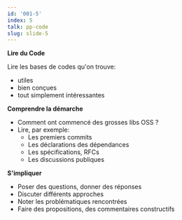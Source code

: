 ```yaml
---
id: '001-5'
index: 5
talk: pp-code
slug: slide-5
---
```

**Lire du Code**

Lire les bases de codes qu'on trouve:

- utiles
- bien conçues
- tout simplement intéressantes

**Comprendre la démarche**

- Comment ont commencé des grosses libs OSS ?
- Lire, par exemple:
  - Les premiers commits
  - Les déclarations des dépendances
  - Les spécifications, RFCs
  - Les discussions publiques

**S'impliquer**

- Poser des questions, donner des réponses
- Discuter différents approches
- Noter les problématiques rencontrées
- Faire des propositions, des commentaires constructifs

